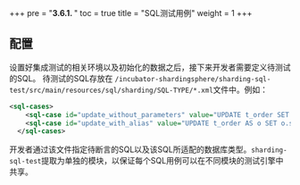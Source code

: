 +++
pre = "<b>3.6.1. </b>"
toc = true
title = "SQL测试用例"
weight = 1
+++

## 配置

设置好集成测试的相关环境以及初始化的数据之后，接下来开发者需要定义待测试的SQL。
待测试的SQL存放在 `/incubator-shardingsphere/sharding-sql-test/src/main/resources/sql/sharding/SQL-TYPE/*.xml`文件中。例如：

```xml
<sql-cases>
    <sql-case id="update_without_parameters" value="UPDATE t_order SET status = 'update' WHERE order_id = 1000 AND user_id = 10" />
    <sql-case id="update_with_alias" value="UPDATE t_order AS o SET o.status = ? WHERE o.order_id = ? AND o.user_id = ?" db-types="MySQL,H2" />
  </sql-cases>
```

开发者通过该文件指定待断言的SQL以及该SQL所适配的数据库类型。`sharding-sql-test`提取为单独的模块，以保证每个SQL用例可以在不同模块的测试引擎中共享。
